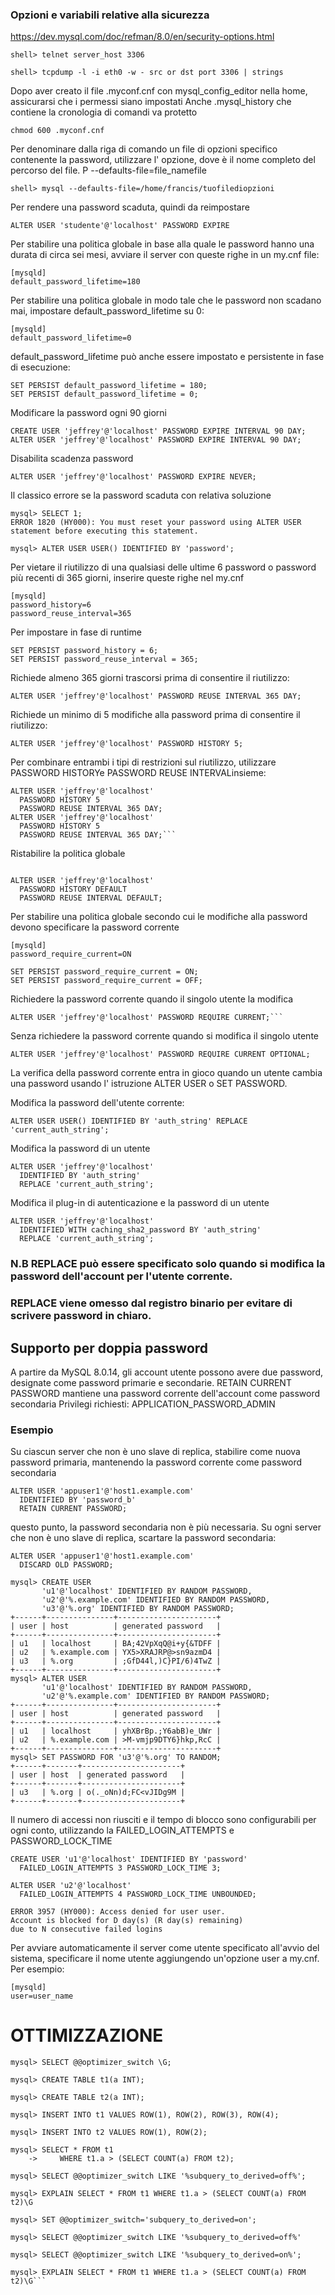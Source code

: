 ### Opzioni e variabili relative alla sicurezza
https://dev.mysql.com/doc/refman/8.0/en/security-options.html 



````
shell> telnet server_host 3306
````

```
shell> tcpdump -l -i eth0 -w - src or dst port 3306 | strings
```

Dopo aver creato il file .myconf.cnf con mysql_config_editor nella home, assicurarsi che i permessi siano impostati
Anche .mysql_history che contiene la cronologia di comandi va protetto
```
chmod 600 .myconf.cnf
```

Per denominare dalla riga di comando un file di opzioni specifico contenente la password, utilizzare l' opzione, dove è il nome completo del percorso del file. P --defaults-file=file_namefile
```
shell> mysql --defaults-file=/home/francis/tuofilediopzioni
```

Per rendere una password scaduta, quindi da reimpostare
```
ALTER USER 'studente'@'localhost' PASSWORD EXPIRE
```



Per stabilire una politica globale in base alla quale le password hanno una durata di circa sei mesi, 
avviare il server con queste righe in un my.cnf file:
```
[mysqld]
default_password_lifetime=180
```

Per stabilire una politica globale in modo tale che le password non scadano mai, impostare default_password_lifetime su 0:
```
[mysqld]
default_password_lifetime=0
```

default_password_lifetime può anche essere impostato e persistente in fase di esecuzione:
```
SET PERSIST default_password_lifetime = 180;
SET PERSIST default_password_lifetime = 0;

```


Modificare la password ogni 90 giorni
```
CREATE USER 'jeffrey'@'localhost' PASSWORD EXPIRE INTERVAL 90 DAY;
ALTER USER 'jeffrey'@'localhost' PASSWORD EXPIRE INTERVAL 90 DAY;
```


Disabilita scadenza password
```
ALTER USER 'jeffrey'@'localhost' PASSWORD EXPIRE NEVER;
```

Il classico errore se la password scaduta con relativa soluzione
```
mysql> SELECT 1;
ERROR 1820 (HY000): You must reset your password using ALTER USER
statement before executing this statement.

mysql> ALTER USER USER() IDENTIFIED BY 'password';
```

Per vietare il riutilizzo di una qualsiasi delle ultime 6 password o password più recenti di 365 giorni, inserire queste righe nel my.cnf
```
[mysqld]
password_history=6
password_reuse_interval=365
```

Per impostare in fase di runtime
```
SET PERSIST password_history = 6;
SET PERSIST password_reuse_interval = 365;
```

Richiede almeno 365 giorni trascorsi prima di consentire il riutilizzo:
```
ALTER USER 'jeffrey'@'localhost' PASSWORD REUSE INTERVAL 365 DAY;
```

Richiede un minimo di 5 modifiche alla password prima di consentire il riutilizzo:

```
ALTER USER 'jeffrey'@'localhost' PASSWORD HISTORY 5;
```

Per combinare entrambi i tipi di restrizioni sul riutilizzo, utilizzare PASSWORD HISTORYe PASSWORD REUSE INTERVALinsieme:
```
ALTER USER 'jeffrey'@'localhost'
  PASSWORD HISTORY 5
  PASSWORD REUSE INTERVAL 365 DAY;
ALTER USER 'jeffrey'@'localhost'
  PASSWORD HISTORY 5
  PASSWORD REUSE INTERVAL 365 DAY;```
```


Ristabilire la politica globale
```

ALTER USER 'jeffrey'@'localhost'
  PASSWORD HISTORY DEFAULT
  PASSWORD REUSE INTERVAL DEFAULT;
```

Per stabilire una politica globale secondo cui le modifiche alla password devono specificare la password corrente
```
[mysqld]
password_require_current=ON
```


```
SET PERSIST password_require_current = ON;
SET PERSIST password_require_current = OFF;
```

Richiedere la password corrente quando il singolo utente la modifica
```
ALTER USER 'jeffrey'@'localhost' PASSWORD REQUIRE CURRENT;```
```

Senza richiedere la password corrente quando si modifica il singolo utente
```
ALTER USER 'jeffrey'@'localhost' PASSWORD REQUIRE CURRENT OPTIONAL;
```

La verifica della password corrente entra in gioco quando un utente cambia una password usando l' istruzione ALTER USER o SET PASSWORD. 




Modifica la password dell'utente corrente:
```
ALTER USER USER() IDENTIFIED BY 'auth_string' REPLACE 'current_auth_string';
```

Modifica la password di un utente
```
ALTER USER 'jeffrey'@'localhost'
  IDENTIFIED BY 'auth_string'
  REPLACE 'current_auth_string';
```

Modifica il plug-in di autenticazione e la password di un utente 
```
ALTER USER 'jeffrey'@'localhost'
  IDENTIFIED WITH caching_sha2_password BY 'auth_string'
  REPLACE 'current_auth_string';
```
### N.B REPLACE può essere specificato solo quando si modifica la password dell'account per l'utente corrente.
### REPLACE viene omesso dal registro binario per evitare di scrivere password in chiaro.

## Supporto per doppia password
A partire da MySQL 8.0.14, gli account utente possono avere due password, designate come password primarie e secondarie. 
RETAIN CURRENT PASSWORD mantiene una password corrente dell'account come password secondaria
Privilegi richiesti: APPLICATION_PASSWORD_ADMIN
### Esempio 
Su ciascun server che non è uno slave di replica, stabilire come nuova password primaria, mantenendo la password corrente come password secondaria
```
ALTER USER 'appuser1'@'host1.example.com'
  IDENTIFIED BY 'password_b'
  RETAIN CURRENT PASSWORD;
```

questo punto, la password secondaria non è più necessaria. Su ogni server che non è uno slave di replica, scartare la password secondaria:
```
ALTER USER 'appuser1'@'host1.example.com'
  DISCARD OLD PASSWORD;
```


```
mysql> CREATE USER
       'u1'@'localhost' IDENTIFIED BY RANDOM PASSWORD,
       'u2'@'%.example.com' IDENTIFIED BY RANDOM PASSWORD,
       'u3'@'%.org' IDENTIFIED BY RANDOM PASSWORD;
+------+---------------+----------------------+
| user | host          | generated password   |
+------+---------------+----------------------+
| u1   | localhost     | BA;42VpXqQ@i+y{&TDFF |
| u2   | %.example.com | YX5>XRAJRP@>sn9azmD4 |
| u3   | %.org         | ;GfD44l,)C}PI/6)4TwZ |
+------+---------------+----------------------+
mysql> ALTER USER
       'u1'@'localhost' IDENTIFIED BY RANDOM PASSWORD,
       'u2'@'%.example.com' IDENTIFIED BY RANDOM PASSWORD;
+------+---------------+----------------------+
| user | host          | generated password   |
+------+---------------+----------------------+
| u1   | localhost     | yhXBrBp.;Y6abB)e_UWr |
| u2   | %.example.com | >M-vmjp9DTY6}hkp,RcC |
+------+---------------+----------------------+
mysql> SET PASSWORD FOR 'u3'@'%.org' TO RANDOM;
+------+-------+----------------------+
| user | host  | generated password   |
+------+-------+----------------------+
| u3   | %.org | o(._oNn)d;FC<vJIDg9M |
+------+-------+----------------------+

```
Il numero di accessi non riusciti e il tempo di blocco sono configurabili per ogni conto, utilizzando la FAILED_LOGIN_ATTEMPTS e PASSWORD_LOCK_TIME

```
CREATE USER 'u1'@'localhost' IDENTIFIED BY 'password'
  FAILED_LOGIN_ATTEMPTS 3 PASSWORD_LOCK_TIME 3;

ALTER USER 'u2'@'localhost'
  FAILED_LOGIN_ATTEMPTS 4 PASSWORD_LOCK_TIME UNBOUNDED;
```


```
ERROR 3957 (HY000): Access denied for user user.
Account is blocked for D day(s) (R day(s) remaining)
due to N consecutive failed logins
```

Per avviare automaticamente il server come utente specificato all'avvio del sistema, specificare il nome utente aggiungendo un'opzione user a my.cnf. Per esempio:
```
[mysqld]
user=user_name
```
# OTTIMIZZAZIONE

```
mysql> SELECT @@optimizer_switch \G;
```


```
mysql> CREATE TABLE t1(a INT);

mysql> CREATE TABLE t2(a INT);

mysql> INSERT INTO t1 VALUES ROW(1), ROW(2), ROW(3), ROW(4);

mysql> INSERT INTO t2 VALUES ROW(1), ROW(2);

mysql> SELECT * FROM t1
    ->     WHERE t1.a > (SELECT COUNT(a) FROM t2);
```


```
mysql> SELECT @@optimizer_switch LIKE '%subquery_to_derived=off%';
```


```
mysql> EXPLAIN SELECT * FROM t1 WHERE t1.a > (SELECT COUNT(a) FROM t2)\G
```


```
mysql> SET @@optimizer_switch='subquery_to_derived=on';
```


```
mysql> SELECT @@optimizer_switch LIKE '%subquery_to_derived=off%'
```


```
mysql> SELECT @@optimizer_switch LIKE '%subquery_to_derived=on%';
```


```
mysql> EXPLAIN SELECT * FROM t1 WHERE t1.a > (SELECT COUNT(a) FROM t2)\G```


```

```


```

```


